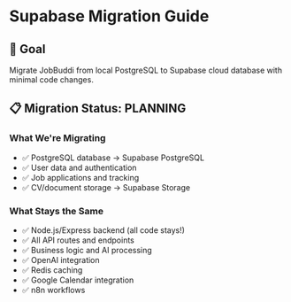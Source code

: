 # Supabase Migration Guide

## 🎯 Goal
Migrate JobBuddi from local PostgreSQL to Supabase cloud database with minimal code changes.

## 📋 Migration Status: PLANNING

### What We're Migrating
- ✅ PostgreSQL database → Supabase PostgreSQL
- ✅ User data and authentication
- ✅ Job applications and tracking
- ✅ CV/document storage → Supabase Storage

### What Stays the Same
- ✅ Node.js/Express backend (all code stays!)
- ✅ All API routes and endpoints
- ✅ Business logic and AI processing
- ✅ OpenAI integration
- ✅ Redis caching
- ✅ Google Calendar integration
- ✅ n8n workflows